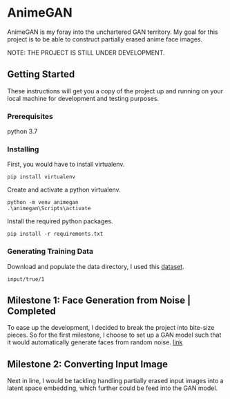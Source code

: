 # AnimeGAN

AnimeGAN is my foray into the unchartered GAN territory. My goal for this project is to be able to construct partially erased anime face images. 

NOTE: THE PROJECT IS STILL UNDER DEVELOPMENT.

## Getting Started

These instructions will get you a copy of the project up and running on your local machine for development and testing purposes.

### Prerequisites

python 3.7

### Installing

First, you would have to install virtualenv.

```
pip install virtualenv
```

Create and activate a python virtualenv.

```
python -m venv animegan
.\animegan\Scripts\activate
```

Install the required python packages.

```
pip install -r requirements.txt
```

### Generating Training Data

Download and populate the data directory, I used this [dataset](https://www.kaggle.com/splcher/animefacedataset).
```
input/true/1
```

## Milestone 1: Face Generation from Noise | Completed

To ease up the development, I decided to break the project into bite-size pieces. So for the first milestone, I choose to set up a GAN model such that it would automatically generate faces from random noise. [link](https://github.com/rahools/animeGAN/tree/milestone1)

## Milestone 2: Converting Input Image

Next in line, I would be tackling handling partially erased input images into a latent space embedding, which further could be feed into the GAN model.



